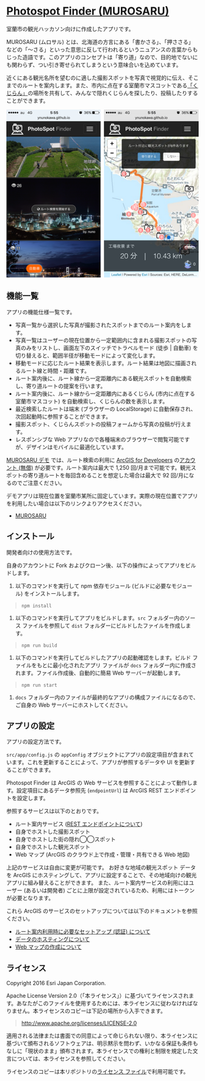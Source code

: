 # [Photospot Finder (MUROSARU)](https://esrijapan.github.io/photospot-finder/?demo)

室蘭市の観光ハッカソン向けに作成したアプリです。

MUROSARU (ムロサル) とは、北海道の方言にある「書かさる」、「押ささる」などの「〜さる」といった意思に反して行われるというニュアンスの言葉からもじった造語です。このアプリのコンセプトは「寄り道」なので、目的地でないにも関わらず、つい引き寄せられてしまうという意味合いを込めています。

近くにある観光名所を望むのに適した撮影スポットを写真で視覚的に伝え、そこまでのルートを案内します。また、市内に点在する室蘭市マスコットである[「くじらん」](http://www.city.muroran.lg.jp/main/org2200/kujiran.html)の場所を共有して、みんなで隠れくじらんを探したり、投稿したりすることができます。

![](img/app-screen.png)

## 機能一覧

アプリの機能仕様一覧です。

- 写真一覧から選択した写真が撮影されたスポットまでのルート案内をします。
- 写真一覧はユーザーの現在位置から一定範囲内に含まれる撮影スポットの写真のみをリストし、画面左下のスイッチでトラベルモード (徒歩 | 自動車) を切り替えると、範囲半径が移動モードによって変化します。
- 移動モードに応じたルート結果を表示します。ルート結果は地図に描画されるルート線と時間・距離です。
- ルート案内後に、ルート線から一定距離内にある観光スポットを自動検索し、寄り道ルートの提案を行います。
- ルート案内後に、ルート線から一定距離内にあるくじらん (市内に点在する室蘭市マスコット) を自動検索し、くじらんの数を表示します。
- 最近検索したルートは端末 (ブラウザーの LocalStorage) に自動保存され、次回起動時に参照することができます。
- 撮影スポット、くじらんスポットの投稿フォームから写真の投稿が行えます。
- レスポンシブな Web アプリなので各種端末のブラウザーで閲覧可能ですが、デザインはモバイルに最適化しています。

[MUROSARU デモ](https://esrijapan.github.io/photospot-finder/?demo) では、ルート検索の利用に [ArcGIS for Developers](https://developers.arcgis.com/) の[アカウント (無償)](http://esrijapan.github.io/arcgis-dev-resources/get-dev-account/) が必要です。ルート案内は最大で 1,250 回/月まで可能です。観光スポットの寄り道ルートを毎回含めることを想定した場合は最大で 92 回/月になるのでご注意ください。

デモアプリは現在位置を室蘭市某所に固定しています。実際の現在位置でアプリを利用したい場合は以下のリンクよりアクセスください。

- [MUROSARU](https://esrijapan.github.io/photospot-finder/)


## インストール

開発者向けの使用方法です。

自身のアカウントに Fork およびクローン後、以下の操作によってアプリをビルドします。

1. 以下のコマンドを実行して npm 依存モジュール (ビルドに必要なモジュール) をインストールします。
> ```
> npm install
> ```

1. 以下のコマンドを実行してアプリをビルドします。`src` フォルダー内のソース ファイルを参照して `dist` フォルダーにビルドしたファイルを作成します。
> ```
> npm run build
> ```

1. 以下のコマンドを実行してビルドしたアプリの起動確認をします。ビルド ファイルをもとに最小化されたアプリ ファイルが `docs` フォルダー内に作成されます。ファイル作成後、自動的に簡易 Web サーバーが起動します。
> ```
> npm run start
> ```

1. `docs` フォルダー内のファイルが最終的なアプリの構成ファイルになるので、ご自身の Web サーバーにホストしてください。


## アプリの設定

アプリの設定方法です。

`src/app/config.js` の `appConfig` オブジェクトにアプリの設定項目が含まれています。これを更新することによって、アプリが参照するデータや UI を更新することができます。

Photospot Finder は ArcGIS の Web サービスを参照することによって動作します。設定項目にあるデータ参照先 (`endpointUrl`) は ArcGIS REST エンドポイントを設定します。

参照するサービスは以下のとおりです。

- ルート案内サービス ([REST エンドポイントについて](http://resources.arcgis.com/en/help/arcgis-rest-api/#/Route_service_with_synchronous_execution/02r300000036000000/))
- 自身でホストした撮影スポット
- 自身でホストした街の隠れ◯◯スポット
- 自身でホストした観光スポット
- Web マップ (ArcGIS のクラウド上で作成・管理・共有できる Web 地図)

上記のサービスは自由に変更が可能です。
お好きな地域の観光スポット データを ArcGIS にホスティングして、アプリに設定することで、その地域向けの観光アプリに組み替えることができます。
また、ルート案内サービスの利用にはユーザー (あるいは開発者) ごとに上限が設定されているため、利用にはトークンが必要となります。

これら ArcGIS のサービスのセットアップについては以下のドキュメントを参照ください。

- [ルート案内利用時に必要なセットアップ (認証) について](http://esrijapan.github.io/arcgis-dev-resources/proxy-services/)
- [データのホスティングについて](http://esrijapan.github.io/arcgis-dev-resources/create-feature-service/)
- [Web マップの作成について](http://esrijapan.github.io/arcgis-dev-resources/create-webmap/)


## ライセンス

Copyright 2016 Esri Japan Corporation.

Apache License Version 2.0（「本ライセンス」）に基づいてライセンスされます。あなたがこのファイルを使用するためには、本ライセンスに従わなければなりません。本ライセンスのコピーは下記の場所から入手できます。

> http://www.apache.org/licenses/LICENSE-2.0

適用される法律または書面での同意によって命じられない限り、本ライセンスに基づいて頒布されるソフトウェアは、明示黙示を問わず、いかなる保証も条件もなしに「現状のまま」頒布されます。本ライセンスでの権利と制限を規定した文言については、本ライセンスを参照してください。

ライセンスのコピーは本リポジトリの[ライセンス ファイル](./LICENSE)で利用可能です。
